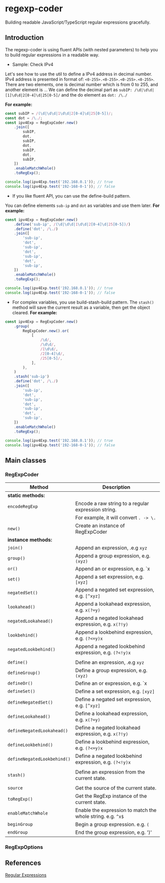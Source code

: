 # regexp-coder
Building readable JavaScript/TypeScript regular expressions gracefully.

## Introduction

The regexp-coder is using fluent APIs (with nested parameters) to help you to build regular expressions in a readable way.

- Sample: Check IPv4

Let's see how to use the util to define a IPv4 address in decimal number.
IPv4 address is presented in format of: `<0-255>.<0-255>.<0-255>.<0-255>`.
There are two elements, one is decimal number which is from 0 to 255, and another element is `.`.
We can define the decimal part as `subIP: /\d|\d\d|[1]\d\d|2[0-4]\d|25[0-5]/`
and the do element as `dot: /\./`

**For example:**
```typescript
const subIP = /(\d|\d\d|1\d\d|2[0-4]\d|25[0-5])/;
const dot = /\./;
const ipv4Exp = RegExpCoder.new()
	.join([
		subIP,
		dot,
		subIP,
		dot,
		subIP,
		dot,
		subIP,
	])
	.enableMatchWhole()
	.toRegExp();

console.log(ipv4Exp.test('192.168.0.1')); // true
console.log(ipv4Exp.test('192-168-0-1')); // false
```

- If you like fluent API, you can use the define-build pattern.

You can define elements `sub-ip` and `dot` as variables and use them later.
**For example:**

```typescript
const ipv4Exp = RegExpCoder.new()
	.define('sub-ip', /(\d|\d\d|1\d\d|2[0-4]\d|25[0-5])/)
	.define('dot', /\./)
	.join([
		'sub-ip',
		'dot',
		'sub-ip',
		'dot',
		'sub-ip',
		'dot',
		'sub-ip',
	])
	.enableMatchWhole()
	.toRegExp();

console.log(ipv4Exp.test('192.168.0.1')); // true
console.log(ipv4Exp.test('192-168-0-1')); // false
```

- For complex variables, you use build-stash-build pattern.
The `stash()` method will save the current result as a variable, then get the object cleared.
**For example:**
```typescript
const ipv4Exp = RegExpCoder.new()
	.group(
		RegExpCoder.new().or(
			[
				/\d/,
				/\d\d/,
				/1\d\d/,
				/2[0-4]\d/,
				/25[0-5]/,
			],
		),
	)
	.stash('sub-ip')
	.define('dot', /\./)
	.join([
		'sub-ip',
		'dot',
		'sub-ip',
		'dot',
		'sub-ip',
		'dot',
		'sub-ip',
	])
	.enableMatchWhole()
	.toRegExp();

console.log(ipv4Exp.test('192.168.0.1')); // true
console.log(ipv4Exp.test('192-168-0-1')); // false
```

## Main classes

### RegExpCoder

| Method                      | Description                                                 |
| --------------------------- | ----------------------------------------------------------- |
| **static methods:**         |                                                             |
| `encodeRegExp`              | Encode a raw string to a regular expression string.         |
|                             | For example, it will convert `. -> \.`                      |
| `new()`                     | Create an instance of RegExpCoder                         |
| **instance methods:**                            |                                                             |
| `join()`                    | Append an expression, .e.g `xyz`                            |
| `group()`                   | Append a group expression, e.g. `(xyz)`                     |
| `or()`                      | Append an or expression, e.g. `x|y|z)`                      |
| `set()`                     | Append a set expression, e.g. `[xyz]`                       |
| `negatedSet()`              | Append a negated set expression, e.g. `[^xyz]`              |
| `lookahead()`               | Append a lookahead expression, e.g. `x(?=y)`                |
| `negatedLookahead()`        | Append a negated lookahead expression, e.g. `x(?!y)`        |
| `lookbehind()`              | Append a lookbehind expression, e.g. `(?<=y)x`              |
| `negatedLookbehind()`       | Append a negated lookbehind expression, e.g. `(?<!y)x`      |
|                             |                                                             |
| `define()`                  | Define an expression, .e.g `xyz`                            |
| `defineGroup()`             | Define a group expression, e.g. `(xyz)`                     |
| `defineOr()`                | Define an or expression, e.g. `x|y|z)`                      |
| `defineSet()`               | Define a set expression, e.g. `[xyz]`                       |
| `defineNegatedSet()`        | Define a negated set expression, e.g. `[^xyz]`              |
| `defineLookahead()`         | Define a lookahead expression, e.g. `x(?=y)`                |
| `defineNegatedLookahead()`  | Define a negated lookahead expression, e.g. `x(?!y)`        |
| `defineLookbehind()`        | Define a lookbehind expression, e.g. `(?<=y)x`              |
| `defineNegatedLookbehind()` | Define a negated lookbehind expression, e.g. `(?<!y)x`      |
|                             |                                                             |
| `stash()`                   | Define an expression from the current state.                |
|                             |                                                             |
| `source`                    | Get the source of the current state.                        |
| `toRegExp()`                | Get the RegExp instance of the current state.               |
| `enableMatchWhole`          | Enable the expression to match the whole string. e.g. `^x$` |
| `beginGroup`                | Begin a group expression. e.g. `(`                          |
| `endGroup`                  | End the group expression, e.g. ')'                          |

### RegExpOptions


## References
[Regular Expressions](https://developer.mozilla.org/en-US/docs/Web/JavaScript/Guide/Regular_Expressions)
